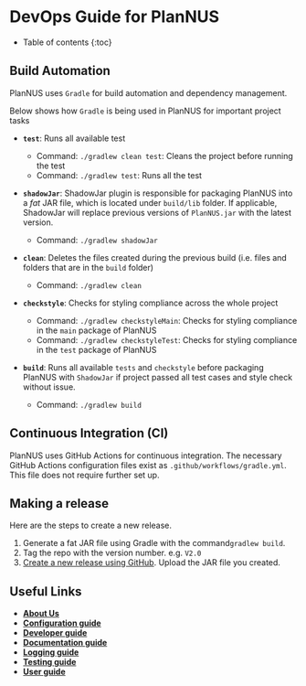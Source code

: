 # DevOps Guide for PlanNUS

* Table of contents
{:toc}
## Build Automation

PlanNUS uses `Gradle` for build automation and dependency management. 

Below shows how `Gradle` is being used in PlanNUS for important project tasks

* **`test`**: Runs all available test
  * Command: `./gradlew clean test`: Cleans the project before running the test
  * Command: `./gradlew test`: Runs all the test
* **`shadowJar`**: ShadowJar plugin is responsible for packaging PlanNUS into a *fat* JAR file, which is located under `build/lib` folder. If applicable, ShadowJar will replace previous versions of `PlanNUS.jar` with the latest version.
  * Command: `./gradlew shadowJar`

* **`clean`**: Deletes the files created during the previous build (i.e. files and folders that are in the `build` folder)
  * Command: `./gradlew clean`
* **`checkstyle`**: Checks for styling compliance across the whole project
  * Command: `./gradlew checkstyleMain`: Checks for styling compliance in the `main` package of PlanNUS
  * Command: `./gradlew checkstyleTest`: Checks for styling compliance in the `test` package of PlanNUS
* **`build`**: Runs all available `tests` and `checkstyle` before packaging PlanNUS with `ShadowJar` if project passed all test cases and style check without issue.
  * Command: `./gradlew build`

## Continuous Integration (CI)

PlanNUS uses GitHub Actions for continuous integration. The necessary GitHub Actions configuration files exist as `.github/workflows/gradle.yml`. This file does not require further set up.

## Making a release

Here are the steps to create a new release.

1. Generate a fat JAR file using Gradle with the command`gradlew build`.
2. Tag the repo with the version number. e.g. `V2.0`
3. [Create a new release using GitHub](https://help.github.com/articles/creating-releases/). Upload the JAR file you created.

## Useful Links

* [**About Us**](https://ay2021s1-cs2113t-f12-1.github.io/tp/AboutUs.html)
* [**Configuration guide**](https://ay2021s1-cs2113t-f12-1.github.io/tp/ConfigurationGuide.html)
* [**Developer guide**](https://ay2021s1-cs2113t-f12-1.github.io/tp/DeveloperGuide.html)
* [**Documentation guide**](https://ay2021s1-cs2113t-f12-1.github.io/tp/DocumentationGuide.html)
* [**Logging guide**](https://ay2021s1-cs2113t-f12-1.github.io/tp/LoggingGuide.html)
* [**Testing guide**](https://ay2021s1-cs2113t-f12-1.github.io/tp/TestingGuide.html)
* [**User guide**](https://ay2021s1-cs2113t-f12-1.github.io/tp/UserGuide.html)

